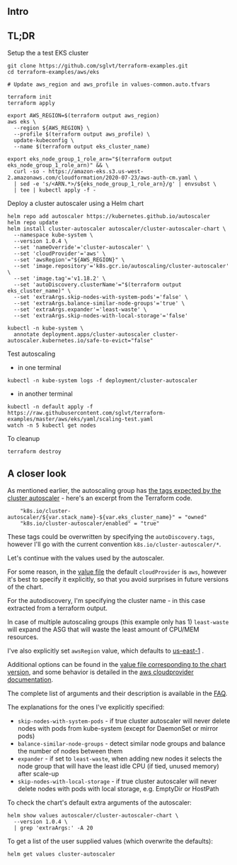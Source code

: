 ## Intro
## TL;DR
Setup the a test EKS cluster
```
git clone https://github.com/sglvt/terraform-examples.git
cd terraform-examples/aws/eks

# Update aws_region and aws_profile in values-common.auto.tfvars

terraform init
terraform apply

export AWS_REGION=$(terraform output aws_region)
aws eks \
  --region ${AWS_REGION} \
  --profile $(terraform output aws_profile) \
  update-kubeconfig \
  --name $(terraform output eks_cluster_name)

export eks_node_group_1_role_arn="$(terraform output eks_node_group_1_role_arn)" && \
  curl -so - https://amazon-eks.s3.us-west-2.amazonaws.com/cloudformation/2020-07-23/aws-auth-cm.yaml \
  | sed -e 's/<ARN.*>/${eks_node_group_1_role_arn}/g' | envsubst \
  | tee | kubectl apply -f -
```
Deploy a cluster autoscaler using a Helm chart
```
helm repo add autoscaler https://kubernetes.github.io/autoscaler
helm repo update
helm install cluster-autoscaler autoscaler/cluster-autoscaler-chart \
  --namespace kube-system \
  --version 1.0.4 \
  --set 'nameOverride'='cluster-autoscaler' \
  --set 'cloudProvider'='aws' \
  --set 'awsRegion'="${AWS_REGION}" \
  --set 'image.repository'='k8s.gcr.io/autoscaling/cluster-autoscaler' \
  --set 'image.tag'='v1.18.2' \
  --set 'autoDiscovery.clusterName'="$(terraform output eks_cluster_name)" \
  --set 'extraArgs.skip-nodes-with-system-pods'='false' \
  --set 'extraArgs.balance-similar-node-groups'='true' \
  --set 'extraArgs.expander'='least-waste' \
  --set 'extraArgs.skip-nodes-with-local-storage'='false'

kubectl -n kube-system \
  annotate deployment.apps/cluster-autoscaler cluster-autoscaler.kubernetes.io/safe-to-evict="false"
```

Test autoscaling
* in one terminal
```
kubectl -n kube-system logs -f deployment/cluster-autoscaler
```
* in another terminal
```
kubectl -n default apply -f https://raw.githubusercontent.com/sglvt/terraform-examples/master/aws/eks/yaml/scaling-test.yaml
watch -n 5 kubectl get nodes
```

To cleanup
```
terraform destroy
```

## A closer look

As mentioned earlier, the autoscaling group has [the tags expected by the cluster autoscaler](https://github.com/sglvt/terraform-examples/blob/master/aws/eks-autoscaling/main.tf#L196) - here's an excerpt from the Terraform code.
```
    "k8s.io/cluster-autoscaler/${var.stack_name}-${var.eks_cluster_name}" = "owned"
    "k8s.io/cluster-autoscaler/enabled" = "true"
```

These tags could be overwritten by specifying the `autoDiscovery.tags`, however I'll go with the current convention `k8s.io/cluster-autoscaler/*`.

Let's continue with the values used by the autoscaler.

For some reason, in the [value file](https://github.com/kubernetes/autoscaler/blob/cluster-autoscaler-chart-1.0.4/charts/cluster-autoscaler-chart/values.yaml#L93) the default `cloudProvider` is `aws`, however it's best to specify it explicitly, so that you avoid surprises in future versions of the chart.

For the autodiscovery, I'm specifying the cluster name - in this case extracted from a terraform output.

In case of multiple autoscaling groups (this example only has 1) `least-waste` will expand the ASG that will waste the least amount of CPU/MEM resources.

I've also explicitly set `awsRegion` value, which defaults to [us-east-1](
https://github.com/kubernetes/autoscaler/blob/cluster-autoscaler-chart-1.0.4/charts/cluster-autoscaler-chart/values.yaml#L48) .

Additional options can be found in the [value file corresponding to the chart version](
https://github.com/kubernetes/autoscaler/blob/cluster-autoscaler-chart-1.0.4/charts/cluster-autoscaler-chart/values.yaml#L112), and some behavior is detailed in the [aws cloudprovider documentation](https://github.com/kubernetes/autoscaler/blob/master/cluster-autoscaler/cloudprovider/aws/README.md).

The complete list of arguments and their description is available in the [FAQ](https://github.com/kubernetes/autoscaler/blob/master/cluster-autoscaler/FAQ.md).

The explanations for the ones I've explicitly specified:
* `skip-nodes-with-system-pods` - if true cluster autoscaler will never delete nodes with pods from kube-system (except for DaemonSet or mirror pods)
* `balance-similar-node-groups` - detect similar node groups and balance the number of nodes between them
* `expander` - if set to `least-waste`, when adding new nodes it selects the node group that will have the least idle CPU (if tied, unused memory) after scale-up
* `skip-nodes-with-local-storage` - if true cluster autoscaler will never delete nodes with pods with local storage, e.g. EmptyDir or HostPath

To check the chart's default extra arguments of the autoscaler:
```
helm show values autoscaler/cluster-autoscaler-chart \
  --version 1.0.4 \
  | grep 'extraArgs:' -A 20
```

To get a list of the user supplied values (which overwrite the defaults):
```
helm get values cluster-autoscaler
```